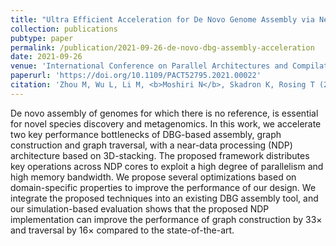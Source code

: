 ```yaml
---
title: "Ultra Efficient Acceleration for De Novo Genome Assembly via Near-Memory Computing"
collection: publications
pubtype: paper
permalink: /publication/2021-09-26-de-novo-dbg-assembly-acceleration
date: 2021-09-26
venue: 'International Conference on Parallel Architectures and Compilation Techniques (PACT) 2021'
paperurl: 'https://doi.org/10.1109/PACT52795.2021.00022'
citation: 'Zhou M, Wu L, Li M, <b>Moshiri N</b>, Skadron K, Rosing T (2021). "Ultra Efficient Acceleration for De Novo Genome Assembly via Near-Memory Computing." <i>International Conference on Parallel Architectures and Compilation Techniques (PACT) 2021</i>. <a href="https://doi.org/10.1109/PACT52795.2021.00022" target="_blank">doi:10.1109/PACT52795.2021.00022</a>'
---
```

De novo assembly of genomes for which there is no reference, is essential for novel species discovery and metagenomics. In this work, we accelerate two key performance bottlenecks of DBG-based assembly, graph construction and graph traversal, with a near-data processing (NDP) architecture based on 3D-stacking. The proposed framework distributes key operations across NDP cores to exploit a high degree of parallelism and high memory bandwidth. We propose several optimizations based on domain-specific properties to improve the performance of our design. We integrate the proposed techniques into an existing DBG assembly tool, and our simulation-based evaluation shows that the proposed NDP implementation can improve the performance of graph construction by 33× and traversal by 16× compared to the state-of-the-art.
